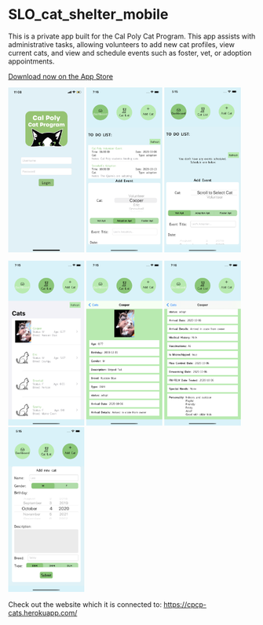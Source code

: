 # SLO_cat_shelter_mobile
This is a private app built for the Cal Poly Cat Program. This app assists with administrative tasks, allowing volunteers to add new cat profiles, view current cats, and view and schedule events such as foster, vet, or adoption appointments.

[Download now on the App Store](https://apps.apple.com/us/app/cal-poly-cat-program/id1534260106)


<img src="https://github.com/finlaylp/SLO_cat_shelter_mobile/blob/master/Screenshots/LoginPage.png" width="155.25" height="336"> <img src="https://github.com/finlaylp/SLO_cat_shelter_mobile/blob/master/Screenshots/EventDashboard.png" width="155.25" height="336"> <img src="https://github.com/finlaylp/SLO_cat_shelter_mobile/blob/master/Screenshots/NoEventsDashboard.png" width="155.25" height="336">

<img src="https://github.com/finlaylp/SLO_cat_shelter_mobile/blob/master/Screenshots/CatList.png" width="155.25" height="336"> <img src="https://github.com/finlaylp/SLO_cat_shelter_mobile/blob/master/Screenshots/CatDetail.png" width="155.25" height="336"> <img src="https://github.com/finlaylp/SLO_cat_shelter_mobile/blob/master/Screenshots/MoreCatDetail.png" width="155.25" height="336">
<img src="https://github.com/finlaylp/SLO_cat_shelter_mobile/blob/master/Screenshots/AddCat.png" width="155.25" height="336">


Check out the website which it is connected to: https://cpcp-cats.herokuapp.com/
